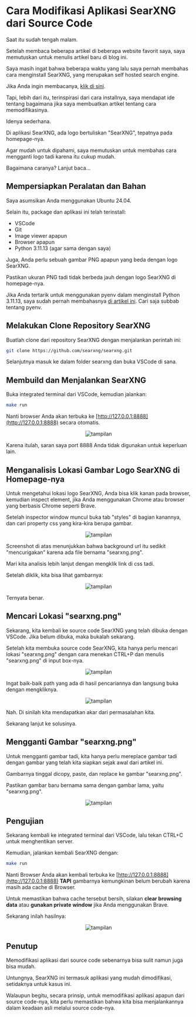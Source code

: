 # Cara Modifikasi Aplikasi SearXNG dari Source Code

Saat itu sudah tengah malam.

Setelah membaca beberapa artikel di beberapa website favorit saya, saya memutuskan untuk menulis artikel baru di blog ini.

Saya masih ingat bahwa beberapa waktu yang lalu saya pernah membahas cara menginstall SearXNG, yang merupakan self hosted search engine.

Jika Anda ingin membacanya, [klik di sini](../2025-06/Cara-Membuat-Search-Engine-Pribadi-dengan-SearXNG.md).

Tapi, lebih dari itu, terinspirasi dari cara installnya, saya mendapat ide tentang bagaimana jika saya membuatkan artikel tentang cara memodifikasinya.

Idenya sederhana.

Di aplikasi SearXNG, ada logo bertuliskan "SearXNG", tepatnya pada homepage-nya.

Agar mudah untuk dipahami, saya memutuskan untuk membahas cara mengganti logo tadi karena itu cukup mudah.

Bagaimana caranya? Lanjut baca...

## Mempersiapkan Peralatan dan Bahan

Saya asumsikan Anda menggunakan Ubuntu 24.04.

Selain itu, package dan aplikasi ini telah terinstall:

*   VSCode
*   Git
*   Image viewer apapun
*   Browser apapun
*   Python 3.11.13 (agar sama dengan saya)

Juga, Anda perlu sebuah gambar PNG apapun yang beda dengan logo SearXNG.

Pastikan ukuran PNG tadi tidak berbeda jauh dengan logo SearXNG di homepage-nya.

Jika Anda tertarik untuk menggunakan pyenv dalam menginstall Python 3.11.13, saya sudah pernah membahasnya [di artikel ini](../2025-07/Menginstall-Ollama-dan-Open-WebUI-di-Ubuntu-24.04-tanpa-Docker.md). Cari saja subbab tentang pyenv.

## Melakukan Clone Repository SearXNG

Buatlah clone dari repository SearXNG dengan menjalankan perintah ini:

```bash
git clone https://github.com/searxng/searxng.git
```

Selanjutnya masuk ke dalam folder searxng dan buka VSCode di sana.

## Membuild dan Menjalankan SearXNG

Buka integrated terminal dari VSCode, kemudian jalankan:

```bash
make run
```

Nanti browser Anda akan terbuka ke [http://127.0.0.1:8888](http://127.0.0.1:8888) secara otomatis.

<p align="center">
    <img src="../../media/Screenshot-from-2025-07-19-01-11-47.png?raw=true" alt="tampilan"/>
</p>

Karena itulah, saran saya port 8888 Anda tidak digunakan untuk keperluan lain.

## Menganalisis Lokasi Gambar Logo SearXNG di Homepage-nya

Untuk mengetahui lokasi logo SearXNG, Anda bisa klik kanan pada browser, kemudian inspect element, jika Anda menggunakan Chrome atau browser yang berbasis Chrome seperti Brave.

Setelah inspector window muncul buka tab "styles" di bagian kanannya, dan cari property css yang kira-kira berupa gambar.

<p align="center">
    <img src="../../media/Screenshot-from-2025-07-19-01-12-11.png?raw=true" alt="tampilan"/>
</p>

Screenshot di atas menunjukkan bahwa background url itu sedikit "mencurigakan" karena ada file bernama "searxng.png".

Mari kita analisis lebih lanjut dengan mengklik link di css tadi.

Setelah diklik, kita bisa lihat gambarnya:

<p align="center">
    <img src="../../media/Screenshot-from-2025-07-19-01-12-48.png?raw=true" alt="tampilan"/>
</p>

Ternyata benar.

## Mencari Lokasi "searxng.png"

Sekarang, kita kembali ke source code SearXNG yang telah dibuka dengan VSCode. Jika belum dibuka, maka bukalah sekarang.

Setelah kita membuka source code SearXNG, kita hanya perlu mencari lokasi "searxng.png" dengan cara menekan CTRL+P dan menulis "searxng.png" di input box-nya.

<p align="center">
    <img src="../../media/Screenshot-from-2025-07-19-01-13-38.png?raw=true" alt="tampilan"/>
</p>

Ingat baik-baik path yang ada di hasil pencariannya dan langsung buka dengan mengkliknya.

<p align="center">
    <img src="../../media/Screenshot-from-2025-07-19-01-14-04.png?raw=true" alt="tampilan"/>
</p>

Nah. Di sinilah kita mendapatkan akar dari permasalahan kita.

Sekarang lanjut ke solusinya.

## Mengganti Gambar "searxng.png"

Untuk mengganti gambar tadi, kita hanya perlu mereplace gambar tadi dengan gambar yang telah kita siapkan sejak awal dari artikel ini.

Gambarnya tinggal dicopy, paste, dan replace ke gambar "searxng.png".

Pastikan gambar baru bernama sama dengan gambar lama, yaitu "searxng.png".

<p align="center">
    <img src="../../media/Screenshot-from-2025-07-19-01-14-58.png?raw=true" alt="tampilan"/>
</p>

## Pengujian

Sekarang kembali ke integrated terminal dari VSCode, lalu tekan CTRL+C untuk menghentikan server.

Kemudian, jalankan kembali SearXNG dengan:

```bash
make run
```

Nanti Browser Anda akan kembali terbuka ke [http://127.0.0.1:8888](http://127.0.0.1:8888) **TAPI** gambarnya kemungkinan belum berubah karena masih ada cache di Browser.

Untuk memastikan bahwa cache tersebut bersih, silakan **clear browsing data** atau **gunakan private window** jika Anda menggunakan Brave.

Sekarang inilah hasilnya:

<p align="center">
    <img src="../../media/Screenshot-from-2025-07-19-01-15-43.png?raw=true" alt="tampilan"/>
</p>

## Penutup

Memodifikasi aplikasi dari source code sebenarnya bisa sulit namun juga bisa mudah.

Untungnya, SearXNG ini termasuk aplikasi yang mudah dimodifikasi, setidaknya untuk kasus ini.

Walaupun begitu, secara prinsip, untuk memodifikasi aplikasi apapun dari source code-nya, kita perlu memastikan bahwa kita bisa menjalankannya dalam keadaan asli melalui source code-nya.